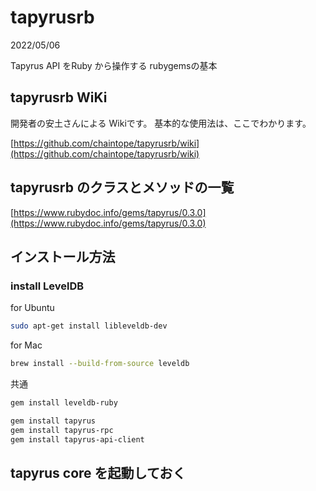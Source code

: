 # tapyrusrb


2022/05/06

Tapyrus API をRuby から操作する rubygemsの基本

## tapyrusrb WiKi

開発者の安土さんによる Wikiです。
基本的な使用法は、ここでわかります。

[https://github.com/chaintope/tapyrusrb/wiki](https://github.com/chaintope/tapyrusrb/wiki)

## tapyrusrb のクラスとメソッドの一覧

[https://www.rubydoc.info/gems/tapyrus/0.3.0](https://www.rubydoc.info/gems/tapyrus/0.3.0)

## インストール方法

###  install LevelDB

for Ubuntu

```bash
sudo apt-get install libleveldb-dev
```

for Mac

```bash
brew install --build-from-source leveldb
```

共通

```bash
gem install leveldb-ruby
```

```bash
gem install tapyrus
gem install tapyrus-rpc
gem install tapyrus-api-client
```

## tapyrus core を起動しておく

